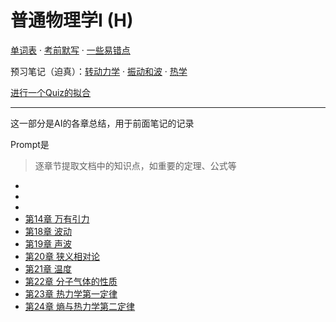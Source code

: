 # 普通物理学I (H)

[单词表](./WORD_BANK) · [考前默写](./recite-it-1) · [一些易错点](./PHY-bt-x4-stupidity)

预习笔记（迫真）：[转动力学](./PHY-bt-x1-Rotational) · [振动和波](./PHY-bt-x6-oscillation-and-wave) · [热学](./PHY-bt-x8-thermodynamics)

[进行一个Quiz的拟合](./quiz-es)

---

这一部分是AI的各章总结，用于前面笔记的记录

Prompt是

> 逐章节提取文档中的知识点，如重要的定理、公式等

* [](./PHY-ds4r-x1-fluid-dynamics                  )
* [](./PHY-ds4r-x2-oscillation                     )
* [](./PHY-ds4r-x3-non-slipping-rotation           )
* [第14章 万有引力](./PHY-ds4r-x4-ch14-gravitation-raw )
* [第18章 波动](./PHY-ds4r-x5-ch18-wave-motion-raw )
* [第19章 声波](./PHY-ds4r-x6-ch19-sound-wave-raw )
* [第20章 狭义相对论](./PHY-ds4r-x7-ch20-special-relativity )
* [第21章 温度](./PHY-ds4r-x8-ch21-tempreture )
* [第22章 分子气体的性质](./PHY-ds4r-ch22 )
* [第23章 热力学第一定律](./PHY-ds4r-ch23 )
* [第24章 熵与热力学第二定律](./PHY-ds4r-ch24 )
